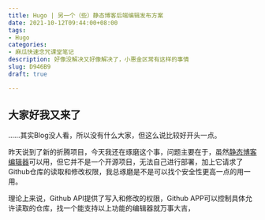 ```yaml
---
title: Hugo | 另一个（些）静态博客后端编辑发布方案
date: 2021-10-12T09:44:00+08:00
tags:
- Hugo
categories:
- 麻瓜快速念咒课堂笔记
description: 好像没解决又好像解决了，小惠金区常有这样的事情
slug: D946B9
draft: true

---
```

## 大家好我又来了

……其实Blog没人看，所以没有什么大家，但这么说比较好开头一点。

昨天说到了新的折腾项目，今天我还在琢磨这个事，问题主要在于，虽然[静态博客编辑器](https://jingtaiboke.com/)可以用，但它并不是一个开源项目，无法自己进行部署，加上它请求了Github仓库的读取和修改权限，我总琢磨是不是可以找个安全性更高一点的用一用。

理论上来说，Github API提供了写入和修改的权限，Github APP可以控制具体允许读取的仓库，找一个能支持以上功能的编辑器就万事大吉，